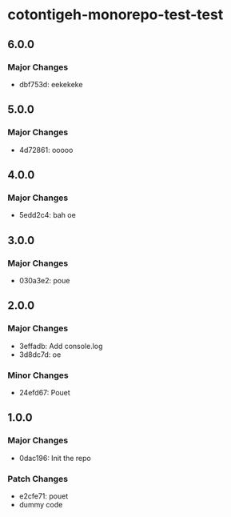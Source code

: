 # cotontigeh-monorepo-test-test

## 6.0.0

### Major Changes

- dbf753d: eekekeke

## 5.0.0

### Major Changes

- 4d72861: ooooo

## 4.0.0

### Major Changes

- 5edd2c4: bah oe

## 3.0.0

### Major Changes

- 030a3e2: poue

## 2.0.0

### Major Changes

- 3effadb: Add console.log
- 3d8dc7d: oe

### Minor Changes

- 24efd67: Pouet

## 1.0.0

### Major Changes

- 0dac196: Init the repo

### Patch Changes

- e2cfe71: pouet
- dummy code
